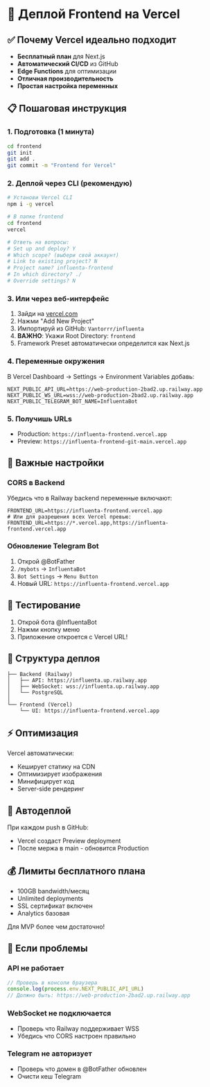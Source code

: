 # 🚀 Деплой Frontend на Vercel

## ✅ Почему Vercel идеально подходит

- **Бесплатный план** для Next.js
- **Автоматический CI/CD** из GitHub
- **Edge Functions** для оптимизации
- **Отличная производительность**
- **Простая настройка переменных**

## 📋 Пошаговая инструкция

### 1. Подготовка (1 минута)

```bash
cd frontend
git init
git add .
git commit -m "Frontend for Vercel"
```

### 2. Деплой через CLI (рекомендую)

```bash
# Установи Vercel CLI
npm i -g vercel

# В папке frontend
cd frontend
vercel

# Ответь на вопросы:
# Set up and deploy? Y
# Which scope? (выбери свой аккаунт)
# Link to existing project? N
# Project name? influenta-frontend
# In which directory? ./
# Override settings? N
```

### 3. Или через веб-интерфейс

1. Зайди на [vercel.com](https://vercel.com)
2. Нажми "Add New Project"
3. Импортируй из GitHub: `Vantorrr/influenta`
4. **ВАЖНО**: Укажи Root Directory: `frontend`
5. Framework Preset автоматически определится как Next.js

### 4. Переменные окружения

В Vercel Dashboard → Settings → Environment Variables добавь:

```env
NEXT_PUBLIC_API_URL=https://web-production-2bad2.up.railway.app
NEXT_PUBLIC_WS_URL=wss://web-production-2bad2.up.railway.app
NEXT_PUBLIC_TELEGRAM_BOT_NAME=InfluentaBot
```

### 5. Получишь URLs

- Production: `https://influenta-frontend.vercel.app`
- Preview: `https://influenta-frontend-git-main.vercel.app`

## 🔧 Важные настройки

### CORS в Backend

Убедись что в Railway backend переменные включают:

```env
FRONTEND_URL=https://influenta-frontend.vercel.app
# Или для разрешения всех Vercel превью:
FRONTEND_URL=https://*.vercel.app,https://influenta-frontend.vercel.app
```

### Обновление Telegram Bot

1. Открой @BotFather
2. `/mybots` → `InfluentaBot`
3. `Bot Settings` → `Menu Button`
4. Новый URL: `https://influenta-frontend.vercel.app`

## 📱 Тестирование

1. Открой бота @InfluentaBot
2. Нажми кнопку меню
3. Приложение откроется с Vercel URL!

## 🎯 Структура деплоя

```
├── Backend (Railway)
│   ├── API: https://influenta.up.railway.app
│   ├── WebSocket: wss://influenta.up.railway.app
│   └── PostgreSQL
│
└── Frontend (Vercel)
    └── UI: https://influenta-frontend.vercel.app
```

## ⚡ Оптимизация

Vercel автоматически:
- Кеширует статику на CDN
- Оптимизирует изображения
- Минифицирует код
- Server-side рендеринг

## 🔄 Автодеплой

При каждом push в GitHub:
- Vercel создаст Preview deployment
- После мержа в main - обновится Production

## 💰 Лимиты бесплатного плана

- 100GB bandwidth/месяц
- Unlimited deployments
- SSL сертификат включен
- Analytics базовая

Для MVP более чем достаточно!

## 🚨 Если проблемы

### API не работает
```javascript
// Проверь в консоли браузера
console.log(process.env.NEXT_PUBLIC_API_URL)
// Должно быть: https://web-production-2bad2.up.railway.app
```

### WebSocket не подключается
- Проверь что Railway поддерживает WSS
- Убедись что CORS настроен правильно

### Telegram не авторизует
- Проверь что домен в @BotFather обновлен
- Очисти кеш Telegram








